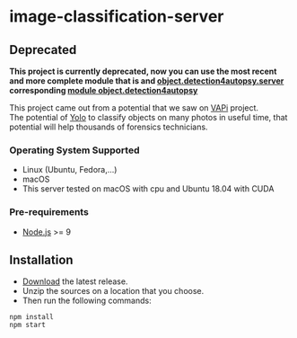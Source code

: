 # image-classification-server

## Deprecated
**This project is currently deprecated, now you can use the most recent and more complete module that is  and [object.detection4autopsy.server](https://github.com/rcaceiro/object.detection4autopsy.server) corresponding [module object.detection4autopsy](https://github.com/rcaceiro/object.detection4autopsy)**

This project came out from a potential that we saw on [VAPi](https://github.com/freakstatic/vapi-server) project.<br>
The potential of [Yolo](https://pjreddie.com/darknet/yolo/) to classify objects on many photos in useful time, that potential will help thousands of forensics technicians.

### Operating System Supported
* Linux (Ubuntu, Fedora,...)
* macOS
* This server tested on macOS with cpu and Ubuntu 18.04 with CUDA

### Pre-requirements
* [Node.js](https://nodejs.org/en/) >= 9

## Installation
* [Download](https://github.com/freakstatic/image-classification-server/releases) the latest release. 
* Unzip the sources on a location that you choose.
* Then run the following commands:
```
npm install
npm start
```
